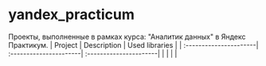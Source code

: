 # yandex_practicum
Проекты, выполненные в рамках курса: "Аналитик данных" в Яндекс Практикум.
| Project                | Description            | Used libraries         |
| :----------------------| :----------------------| :----------------------|
|                        |                        |                        |

